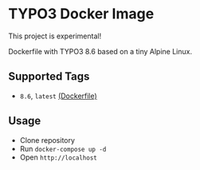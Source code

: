 # TYPO3 Docker Image

This project is experimental!

Dockerfile with TYPO3 8.6 based on a tiny Alpine Linux.

## Supported Tags

- `8.6`, `latest` [(Dockerfile)](https://github.com/ueberdosis/docker-typo3)

## Usage

- Clone repository
- Run `docker-compose up -d`
- Open `http://localhost`